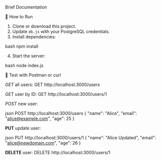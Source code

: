 Brief Documentation

 🔹 How to Run

1. Clone or download this project.
2. Update `db.js` with your PostgreSQL credentials.
3. Install dependencies:

bash
npm install


4. Start the server:

bash
node index.js

🔹 Test with Postman or curl

*GET* all users:
GET http://localhost:3000/users

*GET* user by ID:
GET http://localhost:3000/users/1

*POST* new user:

json
POST http://localhost:3000/users
{
  "name": "Alice",
  "email": "alice@example.com",
  "age": 25
}

**PUT** update user:

json
PUT http://localhost:3000/users/1
{
  "name": "Alice Updated",
  "email": "alice@newdomain.com",
  "age": 26
}


**DELETE** user:
DELETE http://localhost:3000/users/1
